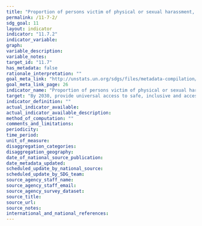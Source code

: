 ```yaml
---
title: "Proportion of persons victim of physical or sexual harassment, by sex, age, disability status and place of occurrence, in the previous 12 months"
permalink: /11-7-2/
sdg_goal: 11
layout: indicator
indicator: "11.7.2"
indicator_variable: 
graph: 
variable_description: 
variable_notes: 
target_id: "11.7"
has_metadata: false
rationale_interpretation: ""
goal_meta_link: "http://unstats.un.org/sdgs/files/metadata-compilation/Metadata-Goal-11.pdf"
goal_meta_link_page: 26
indicator_name: "Proportion of persons victim of physical or sexual harassment, by sex, age, disability status and place of occurrence, in the previous 12 months"
target: "By 2030, provide universal access to safe, inclusive and accessible, green and public spaces, in particular for women and children, older persons and persons with disabilities."
indicator_definition: ""
actual_indicator_available: 
actual_indicator_available_description: 
method_of_computation: ""
comments_and_limitations: 
periodicity: 
time_period: 
unit_of_measure: 
disaggregation_categories: 
disaggregation_geography: 
date_of_national_source_publication: 
date_metadata_updated: 
scheduled_update_by_national_source: 
scheduled_update_by_SDG_team: 
source_agency_staff_name: 
source_agency_staff_email: 
source_agency_survey_dataset: 
source_title: 
source_url: 
source_notes: 
international_and_national_references: 
---
```


